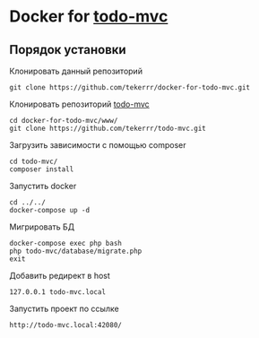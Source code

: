 # Docker for [todo-mvc](https://github.com/tekerrr/todo-mvc)
## Порядок установки
Клонировать данный репозиторий
    
    git clone https://github.com/tekerrr/docker-for-todo-mvc.git

Клонировать репозиторий [todo-mvc](https://github.com/tekerrr/todo-mvc)

    cd docker-for-todo-mvc/www/
    git clone https://github.com/tekerrr/todo-mvc.git
    
Загрузить зависимости с помощью composer

    cd todo-mvc/    
    composer install

Запустить docker

    cd ../../
    docker-compose up -d

Мигрировать БД

    docker-compose exec php bash
    php todo-mvc/database/migrate.php
    exit
    
Добавить редирект в host

    127.0.0.1 todo-mvc.local
    
Запустить проект по ссылке

    http://todo-mvc.local:42080/
